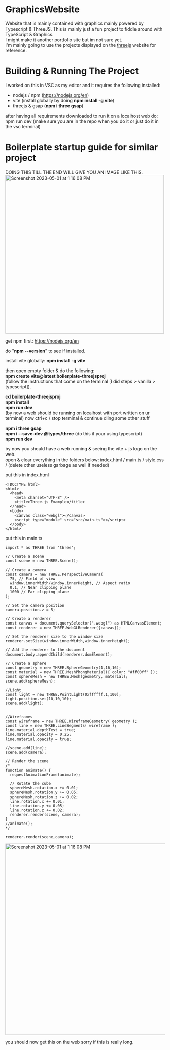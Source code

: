 # GraphicsWebsite
Website that is mainly contained with graphics mainly powered by Typescript &amp; ThreeJS. This is mainly just a fun project to fiddle around with TypeScript &amp; Graphics.  
I might make it another portfolio site but im not sure yet.  
I'm mainly going to use the projects displayed on the [threejs](https://threejs.org/) website for reference.

# Building & Running The Project
I worked on this in VSC as my editor and it requires the following installed:
- nodejs / npm (https://nodejs.org/en)
- vite (install globally by doing **npm install -g vite**)
- threejs & gsap (**npm i three gsap**)

after having all requirements downloaded to run it on a localhost web do: 
npm run dev (make sure you are in the repo when you do it or just do it in the vsc terminal)

# Boilerplate startup guide for similar project
DOING THIS TILL THE END WILL GIVE YOU AN IMAGE LIKE THIS.  
<img width="500" height="500" alt="Screenshot 2023-05-01 at 1 16 08 PM" src="https://user-images.githubusercontent.com/52252068/235433794-7270e760-57e5-4f8f-ae53-7cbdda5ea241.png">  

get npm first: https://nodejs.org/en  

do "**npm --version**" to see if installed. 

install vite globally: **npm install -g vite**  

then open empty folder & do the following:  
**npm create vite@latest boilerplate-threejsproj**   
(follow the instructions that come on the terminal [I did steps > vanilla > typescript]). 

**cd boilerplate-threejsproj**  
**npm install**  
**npm run dev**  
(by now a web should be running on localhost with port written on ur terminal)
now ctrl+c / stop terminal & continue dling some other stuff

**npm i three gsap**  
**npm i --save-dev @types/three**  (do this if your using typescript)  
**npm run dev**

by now you should have a web running & seeing the vite + js logo on the web.  
open & clear everything in the folders below:
index.html / main.ts / style.css / (delete other useless garbage as well if needed)

put this in index.html
```
<!DOCTYPE html>
<html>
  <head>
    <meta charset="UTF-8" />
    <title>Three.js Example</title>
  </head>
  <body>
    <canvas class="webgl"></canvas>
    <script type="module" src="src/main.ts"></script>
  </body>
</html>
```
put this in main.ts
```
import * as THREE from 'three';

// Create a scene
const scene = new THREE.Scene();

// Create a camera
const camera = new THREE.PerspectiveCamera(
  75, // Field of view
  window.innerWidth/window.innerHeight, // Aspect ratio
  0.1, // Near clipping plane
  1000 // Far clipping plane
);

// Set the camera position
camera.position.z = 5;

// Create a renderer
const canvas = document.querySelector(".webgl") as HTMLCanvasElement;
const renderer = new THREE.WebGLRenderer({canvas});

// Set the renderer size to the window size
renderer.setSize(window.innerWidth,window.innerHeight);

// Add the renderer to the document
document.body.appendChild(renderer.domElement);

// Create a sphere
const geometry = new THREE.SphereGeometry(1,16,16);
const material = new THREE.MeshPhongMaterial({ color: "#ff00ff" });
const sphereMesh = new THREE.Mesh(geometry, material);
scene.add(sphereMesh);

//Light
const light = new THREE.PointLight(0xffffff,1,100);
light.position.set(10,10,10);
scene.add(light);


//Wireframes
const wireframe = new THREE.WireframeGeometry( geometry );
const line = new THREE.LineSegments( wireframe );
line.material.depthTest = true;
line.material.opacity = 0.25;
line.material.opacity = true;

//scene.add(line);
scene.add(camera);

// Render the scene
/*
function animate() {
  requestAnimationFrame(animate);

  // Rotate the cube
  sphereMesh.rotation.x += 0.01;
  sphereMesh.rotation.y += 0.05;
  sphereMesh.rotation.z += 0.02;
  line.rotation.x += 0.01;
  line.rotation.y += 0.05;
  line.rotation.z += 0.02;
  renderer.render(scene, camera);
}
//animate();
*/

renderer.render(scene,camera);
```
<img width="601" alt="Screenshot 2023-05-01 at 1 16 08 PM" src="https://user-images.githubusercontent.com/52252068/235433794-7270e760-57e5-4f8f-ae53-7cbdda5ea241.png">

you should now get this on the web sorry if this is really long.


